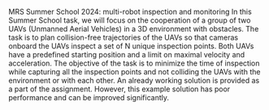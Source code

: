 MRS Summer School 2024: multi-robot inspection and monitoring
In this Summer School task, we will focus on the cooperation of a group of two UAVs (Unmanned Aerial Vehicles) in a 3D environment with obstacles. The task is to plan collision-free trajectories of the UAVs so that cameras onboard the UAVs inspect a set of N unique inspection points. Both UAVs have a predefined starting position and a limit on maximal velocity and acceleration. The objective of the task is to minimize the time of inspection while capturing all the inspection points and not colliding the UAVs with the environment or with each other. An already working solution is provided as a part of the assignment. However, this example solution has poor performance and can be improved significantly.
